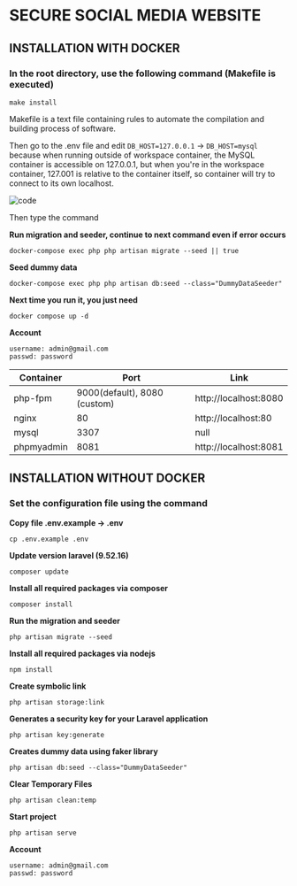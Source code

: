 # SECURE SOCIAL MEDIA WEBSITE
## INSTALLATION WITH DOCKER
### In the root directory, use the following command (Makefile is executed)

```
make install
```

Makefile is a text file containing rules to automate the compilation and building process of software.

Then go to the .env file and edit `DB_HOST=127.0.0.1` -> `DB_HOST=mysql` because when running outside of workspace container, the MySQL container is accessible on 127.0.0.1, but when you're in the workspace container, 127.001 is relative to the container itself, so container will try to connect to its own localhost.

![code](https://github.com/nguyen8amk1/UIT_NT230.N21.ATCL-Secure_Social_Network/assets/112185647/24c6c42d-8267-4097-8db8-ef28d53e5555)

Then type the command

**Run migration and seeder, continue to next command even if error occurs**

```
docker-compose exec php php artisan migrate --seed || true
```

**Seed dummy data**

```
docker-compose exec php php artisan db:seed --class="DummyDataSeeder"
```

**Next time you run it, you just need**

```
docker compose up -d
```

**Account**

```
username: admin@gmail.com
passwd: password
```

| Container   | Port       | Link                               |
|-------------|------------|------------------------------------|
| php-fpm     | 9000(default), 8080 (custom) | http://localhost:8080 |
| nginx       | 80         | http://localhost:80             |
| mysql       | 3307       | null                               |
| phpmyadmin  | 8081       | http://localhost:8081         |

## INSTALLATION WITHOUT DOCKER
### Set the configuration file using the command 

**Copy file .env.example -> .env**

```
cp .env.example .env
```

**Update version laravel (9.52.16)**

```
composer update
```

**Install all required packages via composer**

```
composer install
```

**Run the migration and seeder**

```
php artisan migrate --seed
```

**Install all required packages via nodejs**

```
npm install
```

**Create symbolic link**

```
php artisan storage:link
```

**Generates a security key for your Laravel application**

```
php artisan key:generate 
```

**Creates dummy data using faker library**

```
php artisan db:seed --class="DummyDataSeeder"
```

**Clear Temporary Files**

```
php artisan clean:temp
```

**Start project**

```
php artisan serve
```

**Account**

```
username: admin@gmail.com
passwd: password
```
